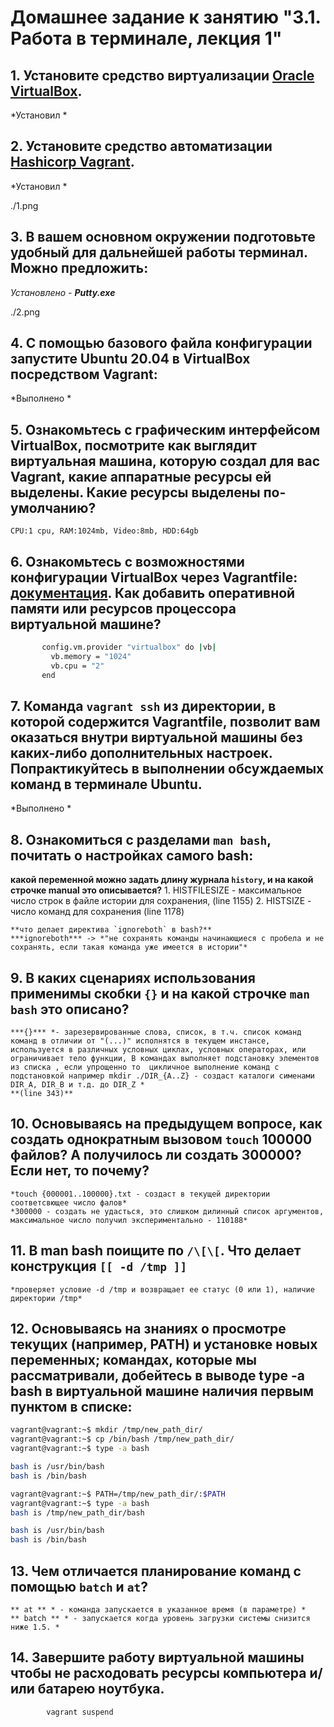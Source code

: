 # Домашнее задание к занятию "3.1. Работа в терминале, лекция 1"

## 1. Установите средство виртуализации [Oracle VirtualBox](https://www.virtualbox.org/).
 *Установил *
## 2. Установите средство автоматизации [Hashicorp Vagrant](https://www.vagrantup.com/).
 *Установил *

./1.png
## 3. В вашем основном окружении подготовьте удобный для дальнейшей работы терминал. Можно предложить:
 *Установлено -* ***Putty.exe***

./2.png

## 4. С помощью базового файла конфигурации запустите Ubuntu 20.04 в VirtualBox посредством Vagrant:
 *Выполнено *

## 5. Ознакомьтесь с графическим интерфейсом VirtualBox, посмотрите как выглядит виртуальная машина, которую создал для вас Vagrant, какие аппаратные ресурсы ей выделены. Какие ресурсы выделены по-умолчанию?
	CPU:1 cpu, RAM:1024mb, Video:8mb, HDD:64gb

## 6. Ознакомьтесь с возможностями конфигурации VirtualBox через Vagrantfile: [документация](https://www.vagrantup.com/docs/providers/virtualbox/configuration.html). Как добавить оперативной памяти или ресурсов процессора виртуальной машине?
```bash
	   config.vm.provider "virtualbox" do |vb|
		 vb.memory = "1024"
		 vb.cpu = "2"
	   end
```

## 7. Команда `vagrant ssh` из директории, в которой содержится Vagrantfile, позволит вам оказаться внутри виртуальной машины без каких-либо дополнительных настроек. Попрактикуйтесь в выполнении обсуждаемых команд в терминале Ubuntu.
 *Выполнено *

## 8. Ознакомиться с разделами `man bash`, почитать о настройках самого bash:
**какой переменной можно задать длину журнала `history`, и на какой строчке manual это описывается?**
    1. HISTFILESIZE - максимальное число строк в файле истории для сохранения, (line 1155)
    2. HISTSIZE - число команд для сохранения (line 1178)
	
	**что делает директива `ignoreboth` в bash?**
	***ignoreboth*** -> *"не сохранять команды начинающиеся с пробела и не сохранять, если такая команда уже имеется в истории"*
## 9. В каких сценариях использования применимы скобки `{}` и на какой строчке `man bash` это описано?
	***{}*** *- зарезервированные слова, список, в т.ч. список команд команд в отличии от "(...)" исполнятся в текущем инстансе, используется в различных условных циклах, условных операторах, или ограничивает тело функции, В командах выполняет подстановку элементов из списка , если упрощенно то  цикличное выполнение команд с подстановкой например mkdir ./DIR_{A..Z} - создаст каталоги сименами DIR_A, DIR_B и т.д. до DIR_Z *
	**(line 343)**
## 10. Основываясь на предыдущем вопросе, как создать однократным вызовом `touch` 100000 файлов? А получилось ли создать 300000? Если нет, то почему?
	*touch {000001..100000}.txt - создаст в текущей директории соответсвющее число фалов*
	*300000 - создать не удасться, это слишком дилинный список аргументов, максимальное число получил экспериментально - 110188*
## 11. В man bash поищите по `/\[\[`. Что делает конструкция `[[ -d /tmp ]]`
	*проверяет условие -d /tmp и возвращает ее статус (0 или 1), наличие директории /tmp*
## 12. Основываясь на знаниях о просмотре текущих (например, PATH) и установке новых переменных; командах, которые мы рассматривали, добейтесь в выводе type -a bash в виртуальной машине наличия первым пунктом в списке:
```bash
vagrant@vagrant:~$ mkdir /tmp/new_path_dir/
vagrant@vagrant:~$ cp /bin/bash /tmp/new_path_dir/
vagrant@vagrant:~$ type -a bash

bash is /usr/bin/bash
bash is /bin/bash
```

```bash
vagrant@vagrant:~$ PATH=/tmp/new_path_dir/:$PATH
vagrant@vagrant:~$ type -a bash
bash is /tmp/new_path_dir/bash

bash is /usr/bin/bash
bash is /bin/bash
```
## 13. Чем отличается планирование команд с помощью `batch` и `at`?
	** at ** * - команда запускается в указанное время (в параметре) *
	** batch ** * - запускается когда уровень загрузки системы снизится ниже 1.5. *
## 14. Завершите работу виртуальной машины чтобы не расходовать ресурсы компьютера и/или батарею ноутбука.
```PowerShell
		vagrant suspend
```
